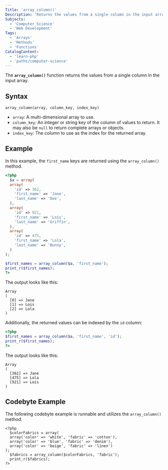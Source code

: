 ```yaml
---
Title: 'array_column()'
Description: 'Returns the values from a single column in the input array.'
Subjects:
  - 'Computer Science'
  - 'Web Development'
Tags:
  - 'Arrays'
  - 'Methods'
  - 'Functions'
CatalogContent:
  - 'learn-php'
  - 'paths/computer-science'
---
```


The **`array_column()`** function returns the values from a single column in the input array.

## Syntax

```pseudo
array_column(array, column_key, index_key)
```

- `array`: A multi-dimensional array to use.
- `column_key`: An integer or string key of the column of values to return. It may also be `null` to return complete arrays or objects.
- `index_key`: The column to use as the index for the returned array.

## Example

In this example, the `first_name` keys are returned using the `array_column()` method.

```php
<?php
  $a = array(
  array(
    'id' => 362,
    'first_name' => 'Jane',
    'last_name' => 'Doe',
  ),
  array(
    'id' => 921,
    'first_name' => 'Lois',
    'last_name' => 'Griffin',
  ),
  array(
    'id' => 475,
    'first_name' => 'Lola',
    'last_name' => 'Bunny',
  )
);

$first_names = array_column($a, 'first_name');
print_r($first_names);
?>
```

The output looks like this:

```shell
Array
(
  [0] => Jane
  [1] => Lois
  [2] => Lola
)
```

Additionally, the returned values can be indexed by the `id` column:

```php
<?php
$first_names = array_column($a, 'first_name', 'id');
print_r($first_names);
?>
```

The output looks like this:

```shell
Array
(
  [362] => Jane
  [475] => Lola
  [921] => Lois
)
```

## Codebyte Example

The following codebyte example is runnable and utilizes the `array_column()` method.

```codebyte/php
<?php
  $colorFabrics = array(
  array('color' => 'white', 'fabric' => 'cotton'),
  array('color' => 'blue', 'fabric' => 'denim'),
  array('color' => 'beige', 'fabric' => 'linen')
);
  $fabrics = array_column($colorFabrics, 'fabric');
  print_r($fabrics);
?>
```
